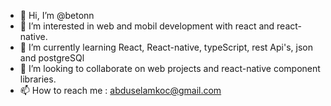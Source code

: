 - 👋 Hi, I’m @betonn
- 👀 I’m interested in web and mobil development with react and react-native. 
- 🌱 I’m currently learning React, React-native, typeScript, rest Api's, json and postgreSQl 
- 💞️ I’m looking to collaborate on web projects and react-native component libraries.
- 📫 How to reach me : abduselamkoc@gmail.com

<!---
betonn/betonn is a ✨ special ✨ repository because its `README.md` (this file) appears on your GitHub profile.
You can click the Preview link to take a look at your changes.
--->

